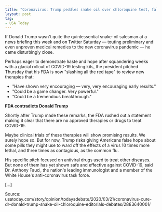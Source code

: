 ```yaml
---
title: "Coronavirus: Trump peddles snake oil over chloroquine test, false hope"
layout: post
tag:
- USA Today
---
```


If Donald Trump wasn't quite the quintessential snake-oil salesman at a news briefing this week and on Twitter Saturday — touting preliminary and even unproven medical remedies to the new coronavirus pandemic — he came disturbingly close.

Perhaps eager to demonstrate haste and hope after squandering weeks with a glacial rollout of COVID-19 testing kits, the president pitched Thursday that his FDA is now "slashing all the red tape" to review new therapies that:

- "Have shown very encouraging — very, very encouraging early results."
- "Could be a game changer. Very powerful."
- "Could be a tremendous breakthrough."

**FDA contradicts Donald Trump**

Shortly after Trump made these remarks, the FDA rushed out a statement making it clear that there are no approved therapies or drugs to treat COVID-19.

Maybe clinical trials of these therapies will show promising results. We surely hope so. But for now, Trump risks giving Americans false hope about some pills they might use to ward off the effects of a virus 10 times more lethal, and three times as contagious, as the common flu.

His specific pitch focused on antiviral drugs used to treat other diseases. But none of them has yet shown safe and effective against COVID-19, said Dr. Anthony Fauci, the nation's leading immunologist and a member of the White House's anti-coronavirus task force.

[…]

Source: usatoday.com/story/opinion/todaysdebate/2020/03/21/coronavirus-cure-dr-donald-trump-snake-oil-chloroquine-editorials-debates/2883640001/
